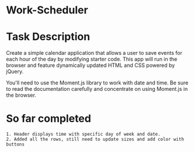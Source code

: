 # Work-Scheduler

# Task Description

Create a simple calendar application that allows a user to save events for each hour of the day by modifying starter code. This app will run in the browser and feature dynamically updated HTML and CSS powered by jQuery.

You'll need to use the Moment.js library to work with date and time. Be sure to read the documentation carefully and concentrate on using Moment.js in the browser.

# So far completed

    1. Header displays time with specific day of week and date.
    2. Added all the rows, still need to update sizes and add color with buttons

